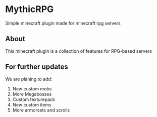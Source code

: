 # MythicRPG
Simple minecraft plugin made for minecraft rpg servers


## About
This minecraft plugin is a collection of features for RPG-based servers

## For further updates
We are planing to add:
1. New custom mobs
2. More Megabosses
3. Custom texturepack
4. New custom items
5. More armorsets and scrolls
